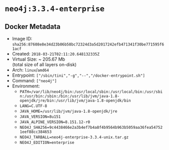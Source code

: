# `neo4j:3.3.4-enterprise`

## Docker Metadata

- Image ID: `sha256:87608e8e34d23b06b58bc72324d3a5d2017242efb471341f30be771595f61acf`
- Created: `2018-03-21T02:11:20.648132335Z`
- Virtual Size: ~ 205.67 Mb  
  (total size of all layers on-disk)
- Arch: `linux`/`amd64`
- Entrypoint: `["/sbin/tini","-g","--","/docker-entrypoint.sh"]`
- Command: `["neo4j"]`
- Environment:
  - `PATH=/var/lib/neo4j/bin:/usr/local/sbin:/usr/local/bin:/usr/sbin:/usr/bin:/sbin:/bin:/usr/lib/jvm/java-1.8-openjdk/jre/bin:/usr/lib/jvm/java-1.8-openjdk/bin`
  - `LANG=C.UTF-8`
  - `JAVA_HOME=/usr/lib/jvm/java-1.8-openjdk/jre`
  - `JAVA_VERSION=8u151`
  - `JAVA_ALPINE_VERSION=8.151.12-r0`
  - `NEO4J_SHA256=9c4438466e2a3b4ef7b4a8f4b9564b963b5059aa36fea547521eef88cc384653`
  - `NEO4J_TARBALL=neo4j-enterprise-3.3.4-unix.tar.gz`
  - `NEO4J_EDITION=enterprise`
